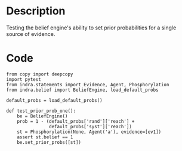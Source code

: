 # Description
Testing the belief engine's ability to set prior probabilities for a single source of evidence.

# Code
```
from copy import deepcopy
import pytest
from indra.statements import Evidence, Agent, Phosphorylation
from indra.belief import BeliefEngine, load_default_probs

default_probs = load_default_probs()

def test_prior_prob_one():
    be = BeliefEngine()
    prob = 1 - (default_probs['rand']['reach'] +
                default_probs['syst']['reach'])
    st = Phosphorylation(None, Agent('a'), evidence=[ev1])
    assert st.belief == 1
    be.set_prior_probs([st])

```
